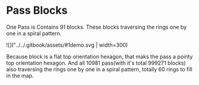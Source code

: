 # Pass Blocks

One Pass is Contains 91 blocks. These blocks traversing the rings one by one in a spiral pattern.

![]("../../.gitbook/assets/#1demo.svg | width=300)

Because block is a flat top orientation hexagon, that maks the pass a pointy top orientation hexagon. And all 10981 pass(with it's total 999271 blocks) also traversing the rings one by one in a spiral pattern, totally 60 rings to fill in the map.
